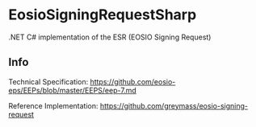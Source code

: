 # EosioSigningRequestSharp

.NET C# implementation of the ESR (EOSIO Signing Request)

## Info

Technical Specification: https://github.com/eosio-eps/EEPs/blob/master/EEPS/eep-7.md 

Reference Implementation: https://github.com/greymass/eosio-signing-request
